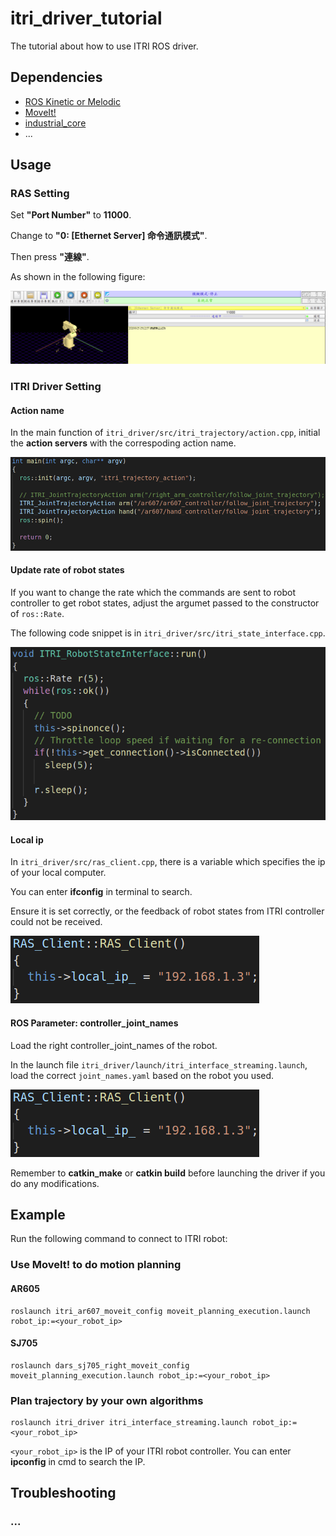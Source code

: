 # itri_driver_tutorial
The tutorial about how to use ITRI ROS driver.

## Dependencies
- [ROS Kinetic or Melodic](http://wiki.ros.org/ROS/Installation)
- [MoveIt!](https://moveit.ros.org/install/)
- [industrial_core](https://github.com/ros-industrial/industrial_core)
- ...

## Usage
### RAS Setting
Set **"Port Number"** to **11000**.

Change to **"0: [Ethernet Server] 命令通訊模式"**.

Then press **"連線"**.

As shown in the following figure:

![alt 文字](https://github.com/FrankLin9981/itri_driver_tutorial/blob/master/images/ras_setting.png "RAS interface")

### ITRI Driver Setting
#### Action name
In the main function of ```itri_driver/src/itri_trajectory/action.cpp```, initial the **action servers** with the correspoding action name.

![alt 文字](https://github.com/FrankLin9981/itri_driver_tutorial/blob/master/images/action_name.png "action name")

#### Update rate of robot states
If you want to change the rate which the commands are sent to robot controller to get robot states, adjust the argumet passed to the constructor of ```ros::Rate```.

The following code snippet is in ```itri_driver/src/itri_state_interface.cpp```.

![alt 文字](https://github.com/FrankLin9981/itri_driver_tutorial/blob/master/images/update_states_rate.png "update rate")

#### Local ip
In ```itri_driver/src/ras_client.cpp```, there is a variable which specifies the ip of your local computer.

You can enter **ifconfig** in terminal to search.

Ensure it is set correctly, or the feedback of robot states from ITRI controller could not be received.

![alt 文字](https://github.com/FrankLin9981/itri_driver_tutorial/blob/master/images/local_ip.png "local ip")

#### ROS Parameter: controller_joint_names
Load the right controller_joint_names of the robot.

In the launch file ```itri_driver/launch/itri_interface_streaming.launch```, load the correct ```joint_names.yaml``` based on the robot you used.

![alt 文字](https://github.com/FrankLin9981/itri_driver_tutorial/blob/master/images/local_ip.png "local ip")

Remember to **catkin_make** or **catkin build** before launching the driver if you do any modifications.

## Example
Run the following command to connect to ITRI robot:
### Use MoveIt! to do motion planning
#### AR605
```
roslaunch itri_ar607_moveit_config moveit_planning_execution.launch robot_ip:=<your_robot_ip>
```
#### SJ705
```
roslaunch dars_sj705_right_moveit_config moveit_planning_execution.launch robot_ip:=<your_robot_ip>
```
### Plan trajectory by your own algorithms
```
roslaunch itri_driver itri_interface_streaming.launch robot_ip:=<your_robot_ip>
```
```<your_robot_ip>``` is the IP of your ITRI robot controller. You can enter **ipconfig** in cmd to search the IP.

## Troubleshooting
### ...
